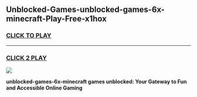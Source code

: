
## Unblocked-Games-unblocked-games-6x-minecraft-Play-Free-x1hox
<h3>
<a href="https://premium76.site?title=unblocked-games-6x-minecraft&ref=22A">CLICK TO PLAY</a></h3>
<hr>

<h3>
<a href="https://premium76.site?title=unblocked-games-6x-minecraft&ref=22A">CLICK 2 PLAY</a>
  
</h3>

<a href="https://premium76.site?title=unblocked-games-6x-minecraft&ref=22A"><img src="https://clearcache.store/games.png"></a>


**unblocked-games-6x-minecraft games unblocked: Your Gateway to Fun and Accessible Online Gaming**

